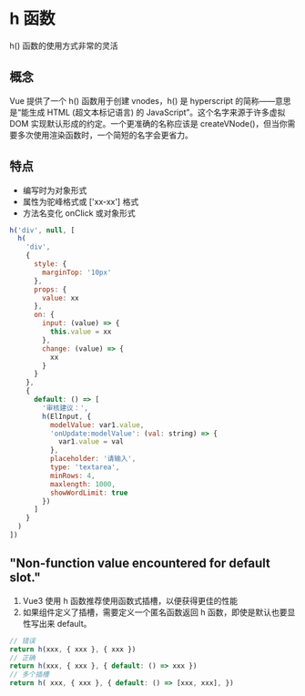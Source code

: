 # h 函数

h() 函数的使用方式非常的灵活

## 概念

Vue 提供了一个 h() 函数用于创建 vnodes，h() 是 hyperscript 的简称——意思是“能生成 HTML (超文本标记语言) 的 JavaScript”。这个名字来源于许多虚拟 DOM 实现默认形成的约定。一个更准确的名称应该是 createVNode()，但当你需要多次使用渲染函数时，一个简短的名字会更省力。

## 特点

- 编写时为对象形式
- 属性为驼峰格式或 ['xx-xx'] 格式
- 方法名变化 onClick 或对象形式

```js
h('div', null, [
  h(
    'div',
    {
      style: {
        marginTop: '10px'
      },
      props: {
        value: xx
      },
      on: {
        input: (value) => {
          this.value = xx
        },
        change: (value) => {
          xx
        }
      }
    },
    {
      default: () => [
        '审核建议：',
        h(ElInput, {
          modelValue: var1.value,
          'onUpdate:modelValue': (val: string) => {
            var1.value = val
          },
          placeholder: '请输入',
          type: 'textarea',
          minRows: 4,
          maxlength: 1000,
          showWordLimit: true
        })
      ]
    }
  )
])
```

## "Non-function value encountered for default slot."

1. Vue3 使用 h 函数推荐使用函数式插槽，以便获得更佳的性能
2. 如果组件定义了插槽，需要定义一个匿名函数返回 h 函数，即使是默认也要显性写出来 default。

```js
// 错误
return h(xxx, { xxx }, { xxx })
// 正确
return h(xxx, { xxx }, { default: () => xxx })
// 多个插槽
return h( xxx, { xxx }, { default: () => [xxx, xxx], })
```
